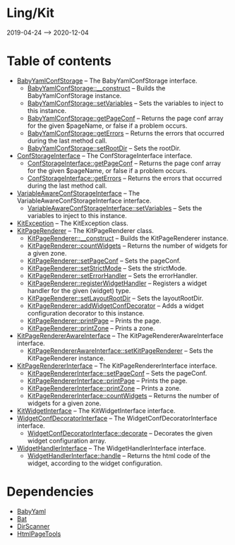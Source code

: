 Ling/Kit
================
2019-04-24 --> 2020-12-04




Table of contents
===========

- [BabyYamlConfStorage](https://github.com/lingtalfi/Kit/blob/master/doc/api/Ling/Kit/ConfStorage/BabyYamlConfStorage.md) &ndash; The BabyYamlConfStorage interface.
    - [BabyYamlConfStorage::__construct](https://github.com/lingtalfi/Kit/blob/master/doc/api/Ling/Kit/ConfStorage/BabyYamlConfStorage/__construct.md) &ndash; Builds the BabyYamlConfStorage instance.
    - [BabyYamlConfStorage::setVariables](https://github.com/lingtalfi/Kit/blob/master/doc/api/Ling/Kit/ConfStorage/BabyYamlConfStorage/setVariables.md) &ndash; Sets the variables to inject to this instance.
    - [BabyYamlConfStorage::getPageConf](https://github.com/lingtalfi/Kit/blob/master/doc/api/Ling/Kit/ConfStorage/BabyYamlConfStorage/getPageConf.md) &ndash; Returns the page conf array for the given $pageName, or false if a problem occurs.
    - [BabyYamlConfStorage::getErrors](https://github.com/lingtalfi/Kit/blob/master/doc/api/Ling/Kit/ConfStorage/BabyYamlConfStorage/getErrors.md) &ndash; Returns the errors that occurred during the last method call.
    - [BabyYamlConfStorage::setRootDir](https://github.com/lingtalfi/Kit/blob/master/doc/api/Ling/Kit/ConfStorage/BabyYamlConfStorage/setRootDir.md) &ndash; Sets the rootDir.
- [ConfStorageInterface](https://github.com/lingtalfi/Kit/blob/master/doc/api/Ling/Kit/ConfStorage/ConfStorageInterface.md) &ndash; The ConfStorageInterface interface.
    - [ConfStorageInterface::getPageConf](https://github.com/lingtalfi/Kit/blob/master/doc/api/Ling/Kit/ConfStorage/ConfStorageInterface/getPageConf.md) &ndash; Returns the page conf array for the given $pageName, or false if a problem occurs.
    - [ConfStorageInterface::getErrors](https://github.com/lingtalfi/Kit/blob/master/doc/api/Ling/Kit/ConfStorage/ConfStorageInterface/getErrors.md) &ndash; Returns the errors that occurred during the last method call.
- [VariableAwareConfStorageInterface](https://github.com/lingtalfi/Kit/blob/master/doc/api/Ling/Kit/ConfStorage/VariableAwareConfStorageInterface.md) &ndash; The VariableAwareConfStorageInterface interface.
    - [VariableAwareConfStorageInterface::setVariables](https://github.com/lingtalfi/Kit/blob/master/doc/api/Ling/Kit/ConfStorage/VariableAwareConfStorageInterface/setVariables.md) &ndash; Sets the variables to inject to this instance.
- [KitException](https://github.com/lingtalfi/Kit/blob/master/doc/api/Ling/Kit/Exception/KitException.md) &ndash; The KitException class.
- [KitPageRenderer](https://github.com/lingtalfi/Kit/blob/master/doc/api/Ling/Kit/PageRenderer/KitPageRenderer.md) &ndash; The KitPageRenderer class.
    - [KitPageRenderer::__construct](https://github.com/lingtalfi/Kit/blob/master/doc/api/Ling/Kit/PageRenderer/KitPageRenderer/__construct.md) &ndash; Builds the KitPageRenderer instance.
    - [KitPageRenderer::countWidgets](https://github.com/lingtalfi/Kit/blob/master/doc/api/Ling/Kit/PageRenderer/KitPageRenderer/countWidgets.md) &ndash; Returns the number of widgets for a given zone.
    - [KitPageRenderer::setPageConf](https://github.com/lingtalfi/Kit/blob/master/doc/api/Ling/Kit/PageRenderer/KitPageRenderer/setPageConf.md) &ndash; Sets the pageConf.
    - [KitPageRenderer::setStrictMode](https://github.com/lingtalfi/Kit/blob/master/doc/api/Ling/Kit/PageRenderer/KitPageRenderer/setStrictMode.md) &ndash; Sets the strictMode.
    - [KitPageRenderer::setErrorHandler](https://github.com/lingtalfi/Kit/blob/master/doc/api/Ling/Kit/PageRenderer/KitPageRenderer/setErrorHandler.md) &ndash; Sets the errorHandler.
    - [KitPageRenderer::registerWidgetHandler](https://github.com/lingtalfi/Kit/blob/master/doc/api/Ling/Kit/PageRenderer/KitPageRenderer/registerWidgetHandler.md) &ndash; Registers a widget handler for the given (widget) type.
    - [KitPageRenderer::setLayoutRootDir](https://github.com/lingtalfi/Kit/blob/master/doc/api/Ling/Kit/PageRenderer/KitPageRenderer/setLayoutRootDir.md) &ndash; Sets the layoutRootDir.
    - [KitPageRenderer::addWidgetConfDecorator](https://github.com/lingtalfi/Kit/blob/master/doc/api/Ling/Kit/PageRenderer/KitPageRenderer/addWidgetConfDecorator.md) &ndash; Adds a widget configuration decorator to this instance.
    - [KitPageRenderer::printPage](https://github.com/lingtalfi/Kit/blob/master/doc/api/Ling/Kit/PageRenderer/KitPageRenderer/printPage.md) &ndash; Prints the page.
    - [KitPageRenderer::printZone](https://github.com/lingtalfi/Kit/blob/master/doc/api/Ling/Kit/PageRenderer/KitPageRenderer/printZone.md) &ndash; Prints a zone.
- [KitPageRendererAwareInterface](https://github.com/lingtalfi/Kit/blob/master/doc/api/Ling/Kit/PageRenderer/KitPageRendererAwareInterface.md) &ndash; The KitPageRendererAwareInterface interface.
    - [KitPageRendererAwareInterface::setKitPageRenderer](https://github.com/lingtalfi/Kit/blob/master/doc/api/Ling/Kit/PageRenderer/KitPageRendererAwareInterface/setKitPageRenderer.md) &ndash; Sets the KitPageRenderer instance.
- [KitPageRendererInterface](https://github.com/lingtalfi/Kit/blob/master/doc/api/Ling/Kit/PageRenderer/KitPageRendererInterface.md) &ndash; The KitPageRendererInterface interface.
    - [KitPageRendererInterface::setPageConf](https://github.com/lingtalfi/Kit/blob/master/doc/api/Ling/Kit/PageRenderer/KitPageRendererInterface/setPageConf.md) &ndash; Sets the pageConf.
    - [KitPageRendererInterface::printPage](https://github.com/lingtalfi/Kit/blob/master/doc/api/Ling/Kit/PageRenderer/KitPageRendererInterface/printPage.md) &ndash; Prints the page.
    - [KitPageRendererInterface::printZone](https://github.com/lingtalfi/Kit/blob/master/doc/api/Ling/Kit/PageRenderer/KitPageRendererInterface/printZone.md) &ndash; Prints a zone.
    - [KitPageRendererInterface::countWidgets](https://github.com/lingtalfi/Kit/blob/master/doc/api/Ling/Kit/PageRenderer/KitPageRendererInterface/countWidgets.md) &ndash; Returns the number of widgets for a given zone.
- [KitWidgetInterface](https://github.com/lingtalfi/Kit/blob/master/doc/api/Ling/Kit/Widget/KitWidgetInterface.md) &ndash; The KitWidgetInterface interface.
- [WidgetConfDecoratorInterface](https://github.com/lingtalfi/Kit/blob/master/doc/api/Ling/Kit/WidgetConfDecorator/WidgetConfDecoratorInterface.md) &ndash; The WidgetConfDecoratorInterface interface.
    - [WidgetConfDecoratorInterface::decorate](https://github.com/lingtalfi/Kit/blob/master/doc/api/Ling/Kit/WidgetConfDecorator/WidgetConfDecoratorInterface/decorate.md) &ndash; Decorates the given widget configuration array.
- [WidgetHandlerInterface](https://github.com/lingtalfi/Kit/blob/master/doc/api/Ling/Kit/WidgetHandler/WidgetHandlerInterface.md) &ndash; The WidgetHandlerInterface interface.
    - [WidgetHandlerInterface::handle](https://github.com/lingtalfi/Kit/blob/master/doc/api/Ling/Kit/WidgetHandler/WidgetHandlerInterface/handle.md) &ndash; Returns the html code of the widget, according to the widget configuration.


Dependencies
============
- [BabyYaml](https://github.com/lingtalfi/BabyYaml)
- [Bat](https://github.com/lingtalfi/Bat)
- [DirScanner](https://github.com/lingtalfi/DirScanner)
- [HtmlPageTools](https://github.com/lingtalfi/HtmlPageTools)


